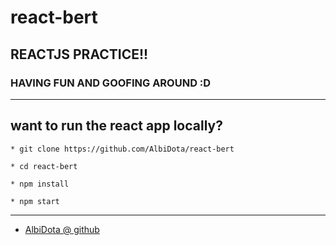 # react-bert
## REACTJS PRACTICE!!
### HAVING FUN AND GOOFING AROUND :D

______
## want to run the react app locally?
```
* git clone https://github.com/AlbiDota/react-bert
```
```
* cd react-bert
```
```
* npm install
```
```
* npm start
```
______
- [AlbiDota @ github](https://github.com/AlbiDota)